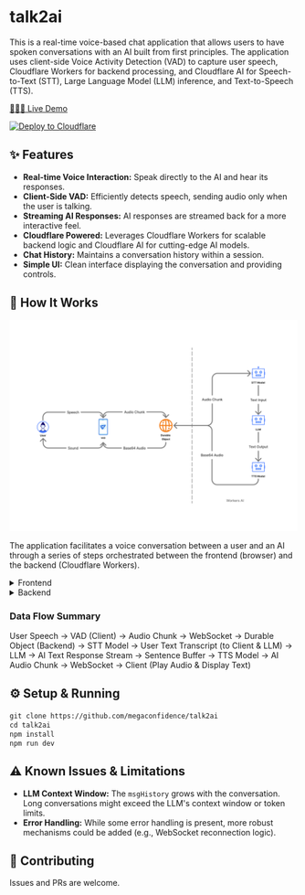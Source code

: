 # talk2ai

This is a real-time voice-based chat application that allows users to have spoken conversations with an AI built from first principles. The application uses client-side Voice Activity Detection (VAD) to capture user speech, Cloudflare Workers for backend processing, and Cloudflare AI for Speech-to-Text (STT), Large Language Model (LLM) inference, and Text-to-Speech (TTS).

[🚀🚀🚀 Live Demo](https://talk2ai.conflare.workers.dev/)

[![Deploy to Cloudflare](https://deploy.workers.cloudflare.com/button)](https://deploy.workers.cloudflare.com/?url=https://github.com/megaconfidence/talk2ai)

## ✨ Features

- **Real-time Voice Interaction:** Speak directly to the AI and hear its responses.
- **Client-Side VAD:** Efficiently detects speech, sending audio only when the user is talking.
- **Streaming AI Responses:** AI responses are streamed back for a more interactive feel.
- **Cloudflare Powered:** Leverages Cloudflare Workers for scalable backend logic and Cloudflare AI for cutting-edge AI models.
- **Chat History:** Maintains a conversation history within a session.
- **Simple UI:** Clean interface displaying the conversation and providing controls.

## 🚀 How It Works

![Architecture Diagram](arch.png)

The application facilitates a voice conversation between a user and an AI through a series of steps orchestrated between the frontend (browser) and the backend (Cloudflare Workers).

<details>
<summary>Frontend</summary>

### Frontend (Client-Side)

1.  **User Interaction & Permissions:**
    - The user clicks the "Start Conversation" button.
    - The browser requests microphone access.
2.  **Voice Activity Detection (VAD):**
    - Once permission is granted, the client-side VAD system is initialized.
    - The VAD listens to the microphone input. When the user speaks, it captures audio.
    - It processes the speech into audio chunks (ArrayBuffers).
3.  **WebSocket Connection:**
    - A WebSocket connection is established with the backend Cloudflare Worker.
4.  **Sending Audio:**
    - The captured audio chunks are sent directly to the backend via the WebSocket.
    - Any currently playing AI audio is stopped before sending new user audio.
5.  **Receiving & Displaying Messages:**
    - The frontend listens for messages from the WebSocket:
      - **`text` type:** This is the user's speech transcribed by the backend. It's displayed in the chat UI as a user message.
      - **`audio` type:** This is the AI's response. The `text` content is displayed as an AI message, and the accompanying `audio` data is queued and played back to the user.
    - The UI updates status messages (e.g., "Listening...", "AI Speaking...", "Processing...").
    - A visualizer provides feedback when the user is speaking.
6.  **Controls:**
_ **Start/Stop Conversation:** Manages the VAD, WebSocket activity, and UI state.
_ **Clear Chat:** Clears the displayed messages and sends a `clear` command to the backend to reset the conversation history for the session.
</details>

<details>
<summary>Backend</summary>

### Backend (Cloudflare Worker with Durable Object)

The backend is built using a Cloudflare Worker that utilizes a Durable Object to manage the state for each WebSocket connection (i.e., each user session).

1.  **WebSocket Handshake:**
    - When the frontend attempts to connect to `/websocket`, the main Worker `fetch` handler upgrades the HTTP request to a WebSocket connection.
    - It gets or creates a unique Durable Object instance (using `idFromName(crypto.randomUUID())`) to handle this specific WebSocket connection.
2.  **Receiving User Audio & Commands:**
    - The Durable Object's WebSocket event listener receives messages from the client.
    - If the message is a **stringified JSON command** (e.g., `{ "type": "cmd", "data": "clear" }`), it processes the command (e.g., clears `this.msgHistory`).
    - If the message is an **audio buffer** (user's speech):
3.  **Speech-to-Text (STT):**
    - The audio buffer (an `ArrayBuffer`) is converted to a `Uint8Array`.
    - This array is sent to the Cloudflare AI STT model (`@cf/openai/whisper-tiny-en`).
    - The model transcribes the audio to text.
    - The transcribed text is sent back to the client via WebSocket (`{ type: 'text', text: user_transcription }`) so the user can see what the AI heard.
    - The user's transcribed text is added to the `msgHistory` array for context (`{ role: 'user', content: text }`).
4.  **Large Language Model (LLM) Inference:**
    - The `msgHistory` (containing the conversation so far) is sent to the Cloudflare AI LLM (`@cf/meta/llama-4-scout-17b-16e-instruct`).
    - A system prompt ("You in a voice conversation with the user") guides the LLM's behavior.
    - The LLM generates a response as a text stream. `smoothStream()` is used for potentially smoother output.
5.  **Text Buffering & Text-to-Speech (TTS):**
    - The `bufferText` utility processes the LLM's text stream, breaking it into sentences (or manageable chunks).
    - For each sentence:
      - The sentence is added to `msgHistory` (`{ role: 'assistant', content: sentence }`).
      - The sentence is sent to the Cloudflare AI TTS model (`@cf/myshell-ai/melotts`) using a `PQueue` to manage concurrency (one TTS request at a time for this session to ensure order).
      - The TTS model converts the text sentence into audio data.
6.  **Sending AI Response to Client:**
    - The generated audio data (along with the corresponding text sentence) is sent back to the client via WebSocket (`{ type: 'audio', text: sentence, audio: audio_data }`).
7.  **WebSocket Closure:** \* If the WebSocket connection closes, the Durable Object handles the closure.
</details>

### Data Flow Summary

User Speech → VAD (Client) → Audio Chunk → WebSocket → Durable Object (Backend) → STT Model → User Text Transcript (to Client & LLM) → LLM → AI Text Response Stream → Sentence Buffer → TTS Model → AI Audio Chunk → WebSocket → Client (Play Audio & Display Text)

## ⚙️ Setup & Running

```
git clone https://github.com/megaconfidence/talk2ai
cd talk2ai
npm install
npm run dev
```

## ⚠️ Known Issues & Limitations

- **LLM Context Window:** The `msgHistory` grows with the conversation. Long conversations might exceed the LLM's context window or token limits.
- **Error Handling:** While some error handling is present, more robust mechanisms could be added (e.g., WebSocket reconnection logic).

## 🤝 Contributing

Issues and PRs are welcome.
